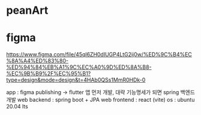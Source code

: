 # peanArt


# figma
https://www.figma.com/file/45ql6ZH0dIUGP4LtG2ij0w/%ED%9C%B4%EC%8A%A4%ED%83%80-%ED%94%84%EB%A1%9C%EC%A0%9D%ED%8A%B8-%EC%9B%B9%2F%EC%95%B1?type=design&mode=design&t=4HAb0QSs1MmR0HDk-0

app : figma publishing -> flutter 앱 먼저 개발, 대략 기능명세가 되면 spring 백엔드개발
web backend : spring boot + JPA
web frontend : react (vite)
os : ubuntu 20.04 lts 
